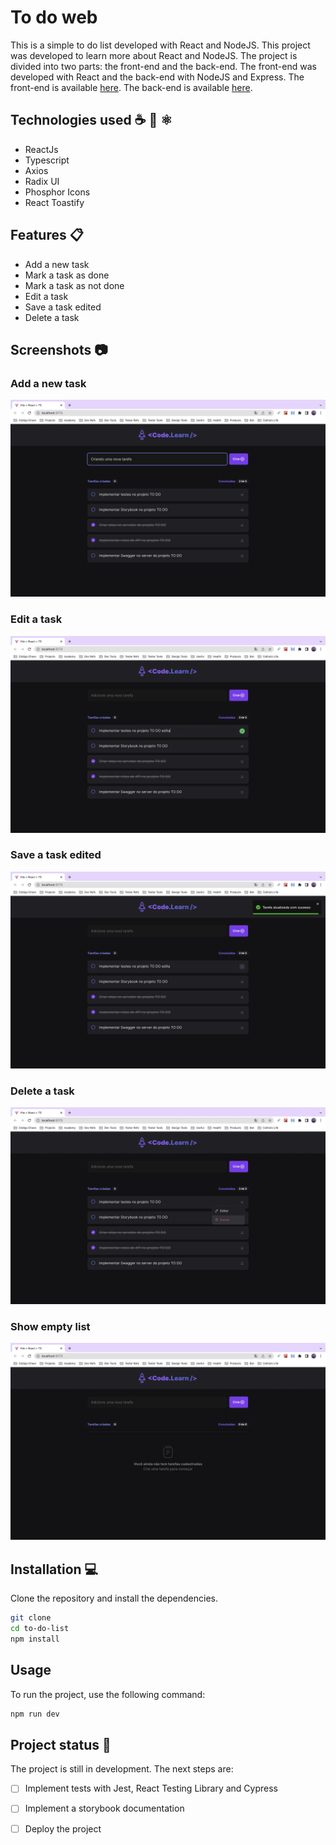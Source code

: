 # To do web

This is a simple to do list developed with React and NodeJS. This project was developed to learn more about React and NodeJS. The project is divided into two parts: the front-end and the back-end. The front-end was developed with React and the back-end with NodeJS and Express. The front-end is available [here](https://github.com/gihoekveld/to-do-web). The back-end is available [here](https://github.com/gihoekveld/to-do-server).

## Technologies used ☕️ 🐍 ⚛️

- ReactJs
- Typescript
- Axios
- Radix UI
- Phosphor Icons
- React Toastify

## Features 📋

- Add a new task
- Mark a task as done
- Mark a task as not done
- Edit a task
- Save a task edited
- Delete a task

## Screenshots 📷

### Add a new task
![Screenshot 3](public/screen_shot_adding_task.png)

### Edit a task
![Screenshot 2](public/screen_shot_editing_task.png)

### Save a task edited
![Screenshot 3](public/screen_shot_saving_task.png)

### Delete a task
![Screenshot 1](public/screen_shot_deleting_task.png)

### Show empty list
![Screenshot 3](public/screen_shot_empty_state.png)


## Installation 💻

Clone the repository and install the dependencies.

```bash
git clone
cd to-do-list
npm install
```

## Usage

To run the project, use the following command:

```bash
npm run dev
```

## Project status 🚧

The project is still in development. The next steps are:

- [ ] Implement tests with Jest, React Testing Library and Cypress
- [ ] Implement a storybook documentation
- [ ] Deploy the project









